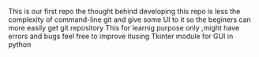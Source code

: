 This is our first repo the thought behind developing this repo is less the complexity of command-line git and give some UI to it so the beginers can more easily get git repository 
This for learnig purpose only ,might have errors and bugs feel free to improve itusing Tkinter module for GUI in python

 

